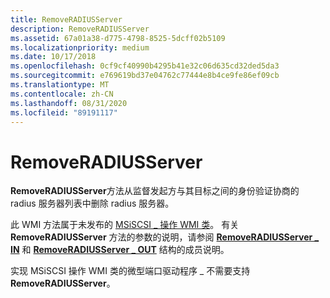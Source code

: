 ```yaml
---
title: RemoveRADIUSServer
description: RemoveRADIUSServer
ms.assetid: 67a01a38-d775-4798-8525-5dcff02b5109
ms.localizationpriority: medium
ms.date: 10/17/2018
ms.openlocfilehash: 0cf9cf40990b4295b41e32c06d635cd32ded5da3
ms.sourcegitcommit: e769619bd37e04762c77444e8b4ce9fe86ef09cb
ms.translationtype: MT
ms.contentlocale: zh-CN
ms.lasthandoff: 08/31/2020
ms.locfileid: "89191117"
---
```

# <a name="removeradiusserver"></a>RemoveRADIUSServer


**RemoveRADIUSServer**方法从监督发起方与其目标之间的身份验证协商的 radius 服务器列表中删除 radius 服务器。

此 WMI 方法属于未发布的 [MSiSCSI \_ 操作 WMI 类](msiscsi-operations-wmi-class.md)。 有关 **RemoveRADIUSServer** 方法的参数的说明，请参阅 [**RemoveRADIUSServer \_ IN**](/windows-hardware/drivers/ddi/iscsiop/ns-iscsiop-_removeradiusserver_in) 和 [**RemoveRADIUSServer \_ OUT**](/windows-hardware/drivers/ddi/iscsiop/ns-iscsiop-_removeradiusserver_out) 结构的成员说明。

实现 MSiSCSI 操作 WMI 类的微型端口驱动程序 \_ 不需要支持 **RemoveRADIUSServer**。

 

